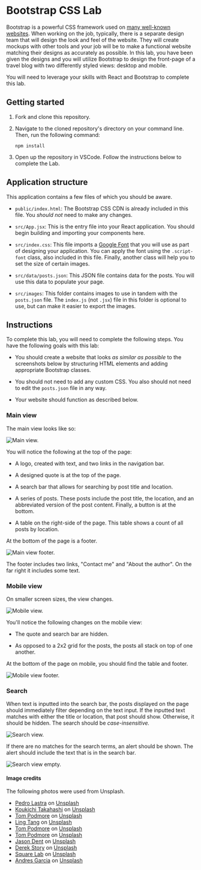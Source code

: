# Bootstrap CSS Lab

Bootstrap is a powerful CSS framework used on [many well-known websites](https://w3techs.com/technologies/overview/css_framework). When working on the job, typically, there is a separate design team that will design the look and feel of the website. They will create mockups with other tools and your job will be to make a functional website matching their designs as accurately as possible. In this lab, you have been given the designs and you will utilize Bootstrap to design the front-page of a travel blog with two differently styled views: desktop and mobile.

You will need to leverage your skills with React and Bootstrap to complete this lab.

## Getting started

1. Fork and clone this repository.

1. Navigate to the cloned repository's directory on your command line. Then, run the following command:

   ```
   npm install
   ```

1. Open up the repository in VSCode. Follow the instructions below to complete the Lab.

## Application structure

This application contains a few files of which you should be aware.

- `public/index.html`: The Bootstrap CSS CDN is already included in this file. You _should not_ need to make any changes.

- `src/App.jsx`: This is the entry file into your React application. You should begin building and importing your components here.

- `src/index.css`: This file imports a [Google Font](https://fonts.google.com/) that you will use as part of designing your application. You can apply the font using the `.script-font` class, also included in this file. Finally, another class will help you to set the size of certain images.

- `src/data/posts.json`: This JSON file contains data for the posts. You will use this data to populate your page.

- `src/images`: This folder contains images to use in tandem with the `posts.json` file. The `index.js` (not `.jsx`) file in this folder is optional to use, but can make it easier to export the images.

## Instructions

To complete this lab, you will need to complete the following steps. You have the following goals with this lab:

- You should create a website that looks _as similar as possible_ to the screenshots below by structuring HTML elements and adding appropriate Bootstrap classes.

- You should not need to add any custom CSS. You also should not need to edit the `posts.json` file in any way.

- Your website should function as described below.

### Main view

The main view looks like so:

![Main view.](./docs/main-view.png)

You will notice the following at the top of the page:

- A logo, created with text, and two links in the navigation bar.

- A designed quote is at the top of the page.

- A search bar that allows for searching by post title and location.

- A series of posts. These posts include the post title, the location, and an abbreviated version of the post content. Finally, a button is at the bottom.

- A table on the right-side of the page. This table shows a count of all posts by location.

At the bottom of the page is a footer.

![Main view footer.](./docs/main-view-footer.png)

The footer includes two links, "Contact me" and "About the author". On the far right it includes some text.

### Mobile view

On smaller screen sizes, the view changes.

![Mobile view.](./docs/mobile-view.png)

You'll notice the following changes on the mobile view:

- The quote and search bar are hidden.

- As opposed to a 2x2 grid for the posts, the posts all stack on top of one another.

At the bottom of the page on mobile, you should find the table and footer.

![Mobile view footer.](./docs/mobile-view-footer.png)

### Search

When text is inputted into the search bar, the posts displayed on the page should immediately filter depending on the text input. If the inputted text matches with either the title or location, that post should show. Otherwise, it should be hidden. The search should be _case-insensitive._

![Search view.](./docs/search-view.png)

If there are no matches for the search terms, an alert should be shown. The alert should include the text that is in the search bar.

![Search view empty.](./docs/search-view-empty.png)

#### Image credits

The following photos were used from Unsplash.

- <a href="https://unsplash.com/es/@peterlaster?utm_source=unsplash&utm_medium=referral&utm_content=creditCopyText">Pedro Lastra</a> on <a href="https://unsplash.com/wallpapers/travel/city?utm_source=unsplash&utm_medium=referral&utm_content=creditCopyText">Unsplash</a>
- <a href="https://unsplash.com/ko/@koukichi_t?utm_source=unsplash&utm_medium=referral&utm_content=creditCopyText">Koukichi Takahashi</a> on <a href="https://unsplash.com/wallpapers/travel/city?utm_source=unsplash&utm_medium=referral&utm_content=creditCopyText">Unsplash</a>
- <a href="https://unsplash.com/@tompodmore86?utm_source=unsplash&utm_medium=referral&utm_content=creditCopyText">Tom Podmore</a> on <a href="https://unsplash.com/wallpapers/travel/city?utm_source=unsplash&utm_medium=referral&utm_content=creditCopyText">Unsplash</a>
- <a href="https://unsplash.com/@linglivestolaugh?utm_source=unsplash&utm_medium=referral&utm_content=creditCopyText">Ling Tang</a> on <a href="https://unsplash.com/wallpapers/travel/city?utm_source=unsplash&utm_medium=referral&utm_content=creditCopyText">Unsplash</a>
- <a href="https://unsplash.com/@tompodmore86?utm_source=unsplash&utm_medium=referral&utm_content=creditCopyText">Tom Podmore</a> on <a href="https://unsplash.com/wallpapers/travel/city?utm_source=unsplash&utm_medium=referral&utm_content=creditCopyText">Unsplash</a>
- <a href="https://unsplash.com/@tompodmore86?utm_source=unsplash&utm_medium=referral&utm_content=creditCopyText">Tom Podmore</a> on <a href="https://unsplash.com/wallpapers/travel/city?utm_source=unsplash&utm_medium=referral&utm_content=creditCopyText">Unsplash</a>
- <a href="https://unsplash.com/@jdent?utm_source=unsplash&utm_medium=referral&utm_content=creditCopyText">Jason Dent</a> on <a href="https://unsplash.com/wallpapers/travel/city?utm_source=unsplash&utm_medium=referral&utm_content=creditCopyText">Unsplash</a>
- <a href="https://unsplash.com/@derekstory?utm_source=unsplash&utm_medium=referral&utm_content=creditCopyText">Derek Story</a> on <a href="https://unsplash.com/wallpapers/travel/city?utm_source=unsplash&utm_medium=referral&utm_content=creditCopyText">Unsplash</a>
- <a href="https://unsplash.com/@squarelab?utm_source=unsplash&utm_medium=referral&utm_content=creditCopyText">Square Lab</a> on <a href="https://unsplash.com/wallpapers/travel/city?utm_source=unsplash&utm_medium=referral&utm_content=creditCopyText">Unsplash</a>
- <a href="https://unsplash.com/@andresgarcia?utm_source=unsplash&utm_medium=referral&utm_content=creditCopyText">Andres Garcia</a> on <a href="https://unsplash.com/wallpapers/travel/city?utm_source=unsplash&utm_medium=referral&utm_content=creditCopyText">Unsplash</a>
